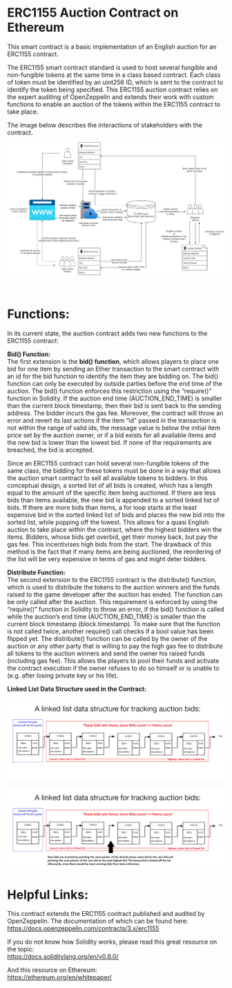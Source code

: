 # ERC1155 Auction Contract on Ethereum

This smart contract is a basic implementation of an English auction for an ERC1155 contract. 

The ERC1155 smart contract standard is used to host several fungible and non-fungible tokens at the same time in a class based contract. Each class of token must be identified by an uint256 ID, which is sent to the contract to identify the token being specified. This ERC1155 auction contract relies on the expert auditing of OpenZeppelin and extends their work with custom functions to enable an auction of the tokens within the ERC1155 contract to take place.

The image below describes the interactions of stakeholders with the contract.

![](<./Ethereum ERC1155 Auction Diagram.jpg>)

<br />

# Functions: 

In its current state, the auction contract adds two new functions to the ERC1155 contract: <br />


**Bid() Function:** <br />
The first extension is the **bid() function**, which allows players to place one bid for one item by sending an
Ether transaction to the smart contract with an id for the bid function to identify the item they are bidding
on. The bid() function can only be executed by outside parties before the end time of the auction. The
bid() function enforces this restriction using the “require()” function in Solidity. If the auction end time
(AUCTION_END_TIME) is smaller than the current block timestamp, then their bid is sent back to the
sending address. The bidder incurs the gas fee. Moreover, the contract will throw an error and revert its
last actions if the item “id” passed in the transaction is not within the range of valid ids, the message value
is below the initial item price set by the auction owner, or if a bid exists for all available items and the
new bid is lower than the lowest bid. If none of the requirements are breached, the bid is accepted. <br />

Since an ERC1155 contract can hold several non-fungible tokens of the same class, the bidding for these
tokens must be done in a way that allows the auction smart contract to sell all available tokens to bidders.
In this conceptual design, a sorted list of all bids is created, which has a length equal to the amount of the
specific item being auctioned. If there are less bids than items available, the new bid is appended to a
sorted linked list of bids. If there are more bids than items, a for loop starts at the least expensive bid in
the sorted linked list of bids and places the new bid into the sorted list, while popping off the lowest. This
allows for a quasi English auction to take place within the contract, where the highest bidders win the
items. Bidders, whose bids get overbid, get their money back, but pay the gas fee. This
incentivises high bids from the start. The drawback of this method is the fact that if many items are being
auctioned, the reordering of the list will be very expensive in terms of gas and might deter bidders.

**Distribute Function:** <br />
The second extension to the ERC1155 contract is the distribute() function, which is used to distribute the
tokens to the auction winners and the funds raised to the game developer after the auction has ended. The
function can be only called after the auction. This requirement is enforced by using the “require()”
function in Solidity to throw an error, if the bid() function is called while the auction’s end time
(AUCTION_END_TIME) is smaller than the current block timestamp (block.timestamp). To make sure
that the function is not called twice, another require() call checks if a bool value has been flipped yet. The
distribute() function can be called by the owner of the auction or any other party that is willing to pay the
high gas fee to distribute all tokens to the auction winners and send the owner his raised funds (including
gas fee). This allows the players to pool their funds and activate the contract execution if the owner
refuses to do so himself or is unable to (e.g. after losing private key or his life).


**Linked List Data Structure used in the Contract:** <br />

![](<./Linked list diagram step 1.png>) <br />

![](<./Linked list diagram step 2.png>)


# Helpful Links:

This contract extends the ERC1155 contract published and audited by OpenZeppelin. The documentation of which can be found here: <br />
https://docs.openzeppelin.com/contracts/3.x/erc1155

If you do not know how Solidity works, please read this great resource on the topic: <br />
https://docs.soliditylang.org/en/v0.8.0/

And this resource on Ethereum: <br />
https://ethereum.org/en/whitepaper/

